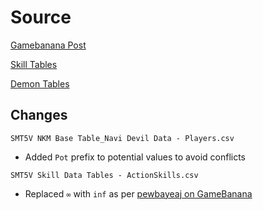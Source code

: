 # Source

[Gamebanana Post](https://gamebanana.com/posts/11793083)

[Skill Tables](https://docs.google.com/spreadsheets/d/1qqAH0bFeck0k_BcItcgH3xrV7uCryBwTVerv-iA8Ynw/edit?usp=sharing)

[Demon Tables](https://docs.google.com/spreadsheets/d/15W1WpIfx-h9wYEmXlnPiPTpgAAlsWZ7-M8xiwhVzAN8/edit?usp=sharing)

## Changes

`SMT5V NKM Base Table_Navi Devil Data - Players.csv`

- Added `Pot` prefix to potential values to avoid conflicts

`SMT5V Skill Data Tables - ActionSkills.csv`

- Replaced `∞` with `inf` as per
  [pewbayeaj on GameBanana](https://gamebanana.com/posts/12025667)
